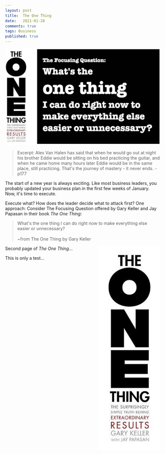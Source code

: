 ```yaml
---
layout: post
title:  The One Thing
date:   2021-01-28
comments: true
tags: Business
published: true
---
```


<img src="/images/one_thing_focusing_question.jpg" width="600" alt="Focusing Question: What's the one thing I can do right now to make everything else easier or unnecessary?" title="Focusing Question: What's the one thing I can do right now to make everything else easier or unnecessary?" />

>Excerpt: Alex Van Halen has said that when he would go out at night his brother Eddie would be sitting on his bed practicing the guitar, and when he came home many hours later Eddie would be in the same place, still practicing. That's the journey of mastery - it never ends. -p177


The start of a new year is always exciting. Like most business leaders, you probably updated your business plan in the first few weeks of January. Now, it's time to execute.

<!--more-->


Execute what? How does the leader decide what to attack first? One approach: Consider The Focusing Question offered by Gary Keller and Jay Papasan in their book _The One  Thing_:

>What's the one thing I can do right now to make everything else easier or unnecessary?
<br/><br/>~from The One Thing by Gary Keller


<img src="/images/the_one_thing.jpg" width="200" align="right" alt="The One Thing by Gary Keller with Jay Papasan" title="The One Thing by Gary Keller with Jay Papasan" />

Second page of _The One Thing_...


This is only a test...


